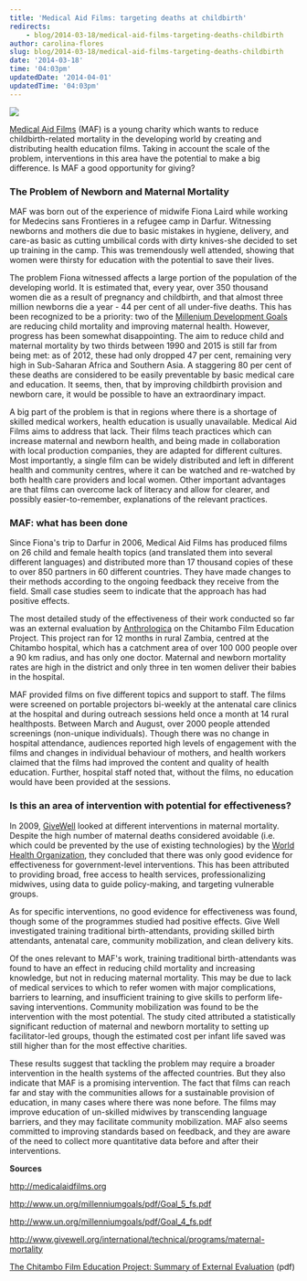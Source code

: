 ```yaml
---
title: 'Medical Aid Films: targeting deaths at childbirth'
redirects:
    - blog/2014-03-18/medical-aid-films-targeting-deaths-childbirth
author: carolina-flores
slug: blog/2014-03-18/medical-aid-films-targeting-deaths-childbirth
date: '2014-03-18'
time: '04:03pm'
updatedDate: '2014-04-01'
updatedTime: '04:03pm'
---
```

![](/images/uploads/logo-maf.png)

[Medical Aid Films](http://medicalaidfilms.org/) (MAF) is a young charity which wants to reduce childbirth-related mortality in the developing world by creating and distributing health education films. Taking in account the scale of the problem, interventions in this area have the potential to make a big difference. Is MAF a good opportunity for giving?

### The Problem of Newborn and Maternal Mortality

MAF was born out of the experience of midwife Fiona Laird while working for Medecins sans Frontieres in a refugee camp in Darfur. Witnessing newborns and mothers die due to basic mistakes in hygiene, delivery, and care-as basic as cutting umbilical cords with dirty knives-she decided to set up training in the camp. This was tremendously well attended, showing that women were thirsty for education with the potential to save their lives.

The problem Fiona witnessed affects a large portion of the population of the developing world. It is estimated that, every year, over 350 thousand women die as a result of pregnancy and childbirth, and that almost three million newborns die a year - 44 per cent of all under-five deaths. This has been recognized to be a priority: two of the [Millenium Development Goals](http://www.un.org/millenniumgoals/) are reducing child mortality and improving maternal health. However, progress has been somewhat disappointing. The aim to reduce child and maternal mortality by two thirds between 1990 and 2015 is still far from being met: as of 2012, these had only dropped 47 per cent, remaining very high in Sub-Saharan Africa and Southern Asia. A staggering 80 per cent of these deaths are considered to be easily preventable by basic medical care and education. It seems, then, that by improving childbirth provision and newborn care, it would be possible to have an extraordinary impact.

A big part of the problem is that in regions where there is a shortage of skilled medical workers, health education is usually unavailable. Medical Aid Films aims to address that lack. Their films teach practices which can increase maternal and newborn health, and being made in collaboration with local production companies, they are adapted for different cultures. Most importantly, a single film can be widely distributed and left in different health and community centres, where it can be watched and re-watched by both health care providers and local women. Other important advantages are that films can overcome lack of literacy and allow for clearer, and possibly easier-to-remember, explanations of the relevant practices.

### MAF: what has been done

Since Fiona's trip to Darfur in 2006, Medical Aid Films has produced films on 26 child and female health topics (and translated them into several different languages) and distributed more than 17 thousand copies of these to over 850 partners in 60 different countries. They have made changes to their methods according to the ongoing feedback they receive from the field. Small case studies seem to indicate that the approach has had positive effects.

The most detailed study of the effectiveness of their work conducted so far was an external evaluation by [Anthrologica](http://www.anthrologica.com/) on the Chitambo Film Education Project. This project ran for 12 months in rural Zambia, centred at the Chitambo hospital, which has a catchment area of over 100 000 people over a 90 km radius, and has only one doctor. Maternal and newborn mortality rates are high in the district and only three in ten women deliver their babies in the hospital.

MAF provided films on five different topics and support to staff. The films were screened on portable projectors bi-weekly at the antenatal care clinics at the hospital and during outreach sessions held once a month at 14 rural healthposts. Between March and August, over 2000 people attended screenings (non-unique individuals). Though there was no change in hospital attendance, audiences reported high levels of engagement with the films and changes in individual behaviour of mothers, and health workers claimed that the films had improved the content and quality of health education. Further, hospital staff noted that, without the films, no education would have been provided at the sessions.

### Is this an area of intervention with potential for effectiveness?

In 2009, [GiveWell](http://www.givewell.org/international/technical/programs/maternal-mortality) looked at different interventions in maternal mortality. Despite the high number of maternal deaths considered avoidable (i.e. which could be prevented by the use of existing technologies) by the [World Health Organization](http://www.who.int/en/), they concluded that there was only good evidence for effectiveness for government-level interventions. This has been attributed to providing broad, free access to health services, professionalizing midwives, using data to guide policy-making, and targeting vulnerable groups.

As for specific interventions, no good evidence for effectiveness was found, though some of the programmes studied had positive effects. Give Well investigated training traditional birth-attendants, providing skilled birth attendants, antenatal care, community mobilization, and clean delivery kits.

Of the ones relevant to MAF's work, training traditional birth-attendants was found to have an effect in reducing child mortality and increasing knowledge, but not in reducing maternal mortality. This may be due to lack of medical services to which to refer women with major complications, barriers to learning, and insufficient training to give skills to perform life-saving interventions. Community mobilization was found to be the intervention with the most potential. The study cited attributed a statistically significant reduction of maternal and newborn mortality to setting up facilitator-led groups, though the estimated cost per infant life saved was still higher than for the most effective charities.

These results suggest that tackling the problem may require a broader intervention in the health systems of the affected countries. But they also indicate that MAF is a promising intervention. The fact that films can reach far and stay with the communities allows for a sustainable provision of education, in many cases where there was none before. The films may improve education of un-skilled midwives by transcending language barriers, and they may facilitate community mobilization. MAF also seems committed to improving standards based on feedback, and they are aware of the need to collect more quantitative data before and after their interventions.

**Sources**

http://medicalaidfilms.org

http://www.un.org/millenniumgoals/pdf/Goal_5_fs.pdf

http://www.un.org/millenniumgoals/pdf/Goal_4_fs.pdf

http://www.givewell.org/international/technical/programs/maternal-mortality

[The Chitambo Film Education Project: Summary of External Evaluation](http://medicalaidfilms.org/wp-content/uploads/2013/11/Summary_Medical-Aid-Films_Chitambo-Film-Project_Evaluation_FINAL.pdf) (pdf)
